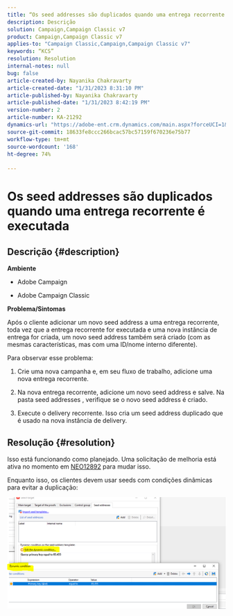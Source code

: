 ```yaml
---
title: “Os seed addresses são duplicados quando uma entrega recorrente é executada”
description: Descrição
solution: Campaign,Campaign Classic v7
product: Campaign,Campaign Classic v7
applies-to: "Campaign Classic,Campaign,Campaign Classic v7"
keywords: “KCS”
resolution: Resolution
internal-notes: null
bug: false
article-created-by: Nayanika Chakravarty
article-created-date: "1/31/2023 8:31:10 PM"
article-published-by: Nayanika Chakravarty
article-published-date: "1/31/2023 8:42:19 PM"
version-number: 2
article-number: KA-21292
dynamics-url: "https://adobe-ent.crm.dynamics.com/main.aspx?forceUCI=1&pagetype=entityrecord&etn=knowledgearticle&id=4ac7df2e-a6a1-ed11-aad1-6045bd0063aa"
source-git-commit: 18633fe8ccc266bcac57bc57159f670236e75b77
workflow-type: tm+mt
source-wordcount: '168'
ht-degree: 74%

---
```


# Os seed addresses são duplicados quando uma entrega recorrente é executada

## Descrição {#description}


<b>Ambiente</b>

- Adobe Campaign

- Adobe Campaign Classic

<b>Problema/Sintomas</b>

Após o cliente adicionar um novo seed address a uma entrega recorrente, toda vez que a entrega recorrente for executada e uma nova instância de entrega for criada, um novo seed address também será criado (com as mesmas características, mas com uma ID/nome interno diferente).

Para observar esse problema:

1. Crie uma nova campanha e, em seu fluxo de trabalho, adicione uma nova entrega recorrente.

2. Na nova entrega recorrente, adicione um novo seed address e salve. Na pasta seed addresses , verifique se o novo seed address é criado.
3. Execute o delivery recorrente. Isso cria um seed address duplicado que é usado na nova instância de delivery.



## Resolução {#resolution}


Isso está funcionando como planejado. Uma solicitação de melhoria está ativa no momento em [NEO12892](https://jira.corp.adobe.com/browse/NEO-12892) para mudar isso.

Enquanto isso, os clientes devem usar seeds com condições dinâmicas para evitar a duplicação:

![](assets/83cc65a7-329b-ed11-aad1-6045bd006ce9.png)
